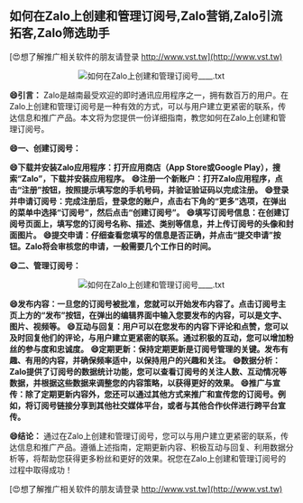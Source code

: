 ## **如何在Zalo上创建和管理订阅号,Zalo营销,Zalo引流拓客,Zalo筛选助手**

[😍想了解推广相关软件的朋友请登录 http://www.vst.tw](http://www.vst.tw)

 <center><img src="https://vst.tw/MP4/tuiguang/png/4.png" alt="如何在Zalo上创建和管理订阅号____.txt"></center>

**😄引言：**
Zalo是越南最受欢迎的即时通讯应用程序之一，拥有数百万的用户。在Zalo上创建和管理订阅号是一种有效的方式，可以与用户建立更紧密的联系，传达信息和推广产品。本文将为您提供一份详细指南，教您如何在Zalo上创建和管理订阅号。

**😄一、创建订阅号：**

**😄下载并安装Zalo应用程序：打开应用商店（App Store或Google Play），搜索“Zalo”，下载并安装应用程序。**
**😄注册一个新账户：打开Zalo应用程序，点击“注册”按钮，按照提示填写您的手机号码，并验证验证码以完成注册。**
**😄登录并申请订阅号：完成注册后，登录您的账户，点击右下角的“更多”选项，在弹出的菜单中选择“订阅号”，然后点击“创建订阅号”。**
**😄填写订阅号信息：在创建订阅号页面上，填写您的订阅号名称、描述、类别等信息，并上传订阅号的头像和封面图片。**
**😄提交申请：仔细查看您填写的信息是否正确，并点击“提交申请”按钮。Zalo将会审核您的申请，一般需要几个工作日的时间。**

**😄二、管理订阅号：**

 <center><img src="https://vst.tw/MP4/tuiguang/png/2.png" alt="如何在Zalo上创建和管理订阅号____.txt"></center>

**😄发布内容：一旦您的订阅号被批准，您就可以开始发布内容了。点击订阅号主页上方的“发布”按钮，在弹出的编辑界面中输入您要发布的内容，可以是文字、图片、视频等。**
**😄互动与回复：用户可以在您发布的内容下评论和点赞，您可以及时回复他们的评论，与用户建立更紧密的联系。通过积极的互动，您可以增加粉丝的参与度和忠诚度。**
**😄定期更新：保持定期更新是订阅号管理的关键。发布有趣、有用的内容，并确保频率适中，以保持用户的兴趣和关注。**
**😄数据分析：Zalo提供了订阅号的数据统计功能，您可以查看订阅号的关注人数、互动情况等数据，并根据这些数据来调整您的内容策略，以获得更好的效果。**
**😄推广与宣传：除了定期更新内容外，您还可以通过其他方式来推广和宣传您的订阅号。例如，将订阅号链接分享到其他社交媒体平台，或者与其他合作伙伴进行跨平台宣传。**

**😄结论：**
通过在Zalo上创建和管理订阅号，您可以与用户建立更紧密的联系，传达信息和推广产品。遵循上述指南，定期更新内容、积极互动与回复、利用数据分析等，将帮助您获得更多粉丝和更好的效果。祝您在Zalo上创建和管理订阅号的过程中取得成功！

[😍想了解推广相关软件的朋友请登录 http://www.vst.tw](http://www.vst.tw)



